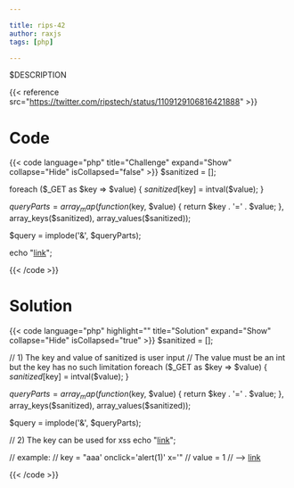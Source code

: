 ```yaml
---

title: rips-42
author: raxjs
tags: [php]

---
```


$DESCRIPTION

<!--more-->
{{< reference src="https://twitter.com/ripstech/status/1109129106816421888" >}}

# Code
{{< code language="php"  title="Challenge" expand="Show" collapse="Hide" isCollapsed="false" >}}
$sanitized = [];

foreach ($_GET as $key => $value) {
    $sanitized[$key] = intval($value);
}

$queryParts = array_map(function ($key, $value) {
    return $key . '=' . $value;
}, array_keys($sanitized), array_values($sanitized));

$query = implode('&', $queryParts);

echo "<a href='/images/sized.php?" .
    htmlentities($query) . "'>link</a>";

{{< /code >}}

# Solution
{{< code language="php" highlight="" title="Solution" expand="Show" collapse="Hide" isCollapsed="true" >}}
$sanitized = [];

// 1) The key and value of sanitized is user input
//    The value must be an int but the key has no such limitation
foreach ($_GET as $key => $value) {
    $sanitized[$key] = intval($value);
}

$queryParts = array_map(function ($key, $value) {
    return $key . '=' . $value;
}, array_keys($sanitized), array_values($sanitized));

$query = implode('&', $queryParts);

// 2) The key can be used for xss
echo "<a href='/images/sized.php?" .
    htmlentities($query) . "'>link</a>";

// example:
// key = "aaa' onclick='alert(1)' x='"
// value = 1
// --> <a href='/images/sized.php?aaa' onclick='alert(1)' x='=5'>link</a>

{{< /code >}}